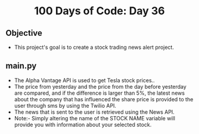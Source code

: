 <h1 align="center">
    100 Days of Code: Day 36
  <br>
</h1>

## Objective
- This project's goal is to create a stock trading news alert project.

## main.py
- The Alpha Vantage API is used to get Tesla stock prices..
- The price from yesterday and the price from the day before yesterday are compared, and if the difference is larger than 5%, the latest news about the company that has influenced the share price is provided to the user through sms by using the Twilio API.
- The news that is sent to the user is retrieved using the News API.
- Note:- Simply altering the name of the STOCK NAME variable will provide you with information about your selected stock.
